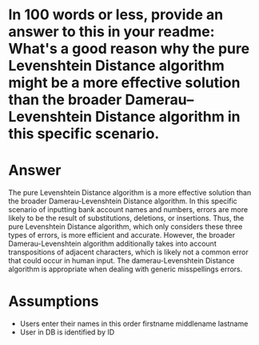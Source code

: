 # In 100 words or less, provide an answer to this in your readme: What's a good reason why  the pure Levenshtein Distance algorithm might be a more effective solution than the broader Damerau–Levenshtein Distance algorithm in this specific scenario. 

# Answer
The pure Levenshtein Distance algorithm is a more effective solution than the broader Damerau-Levenshtein Distance algorithm. In this specific scenario of inputting bank account names and numbers, errors are more likely to be the result of substitutions, deletions, or insertions. Thus, the pure Levenshtein Distance algorithm, which only considers these three types of errors, is more efficient and accurate. However, the broader Damerau-Levenshtein algorithm additionally takes into account transpositions of adjacent characters, which is likely not a common error that could occur in human input. The damerau-Levenshtein Distance algorithm is appropriate when dealing with generic misspellings errors.

# Assumptions 
- Users enter their names in this order firstname middlename lastname 
- User in DB is identified by ID 



